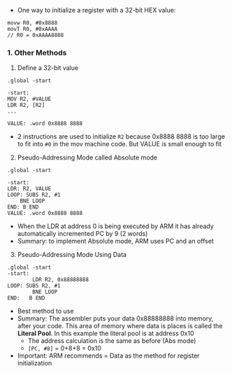 - One way to initialize a register with a 32-bit HEX value:
```arm-asm
movw R0, #0x8888
movT R0, #0xAAAA
// R0 = 0xAAAA8888
```
### 1. Other Methods
1. Define a 32-bit value
```arm-asm
.global -start

-start:
MOV R2, #VALUE
LDR R2, [R2]
...

VALUE: .word 0x8888 8888
```
- 2 instructions are used to initialize `R2` because 0x8888 8888 is too large to fit into `#0` in the mov machine code. But VALUE is small enough to fit

2. Pseudo-Addressing Mode called Absolute mode
```arm-asm
.global -start

-start:
LDR: R2, VALUE
LOOP: SUBS R2, #1
	BNE LOOP
END: B END
VALUE: .word 0x8888 8888
```
- When the LDR at address 0 is being executed by ARM it has already automatically incremented PC by 9 (2 words)
- Summary: to implement Absolute mode, ARM uses PC and an offset

3. Pseudo-Addressing Mode Using Data
```arm-asm
.global -start
-start:
		LDR R2, 0x88888888
LOOP: SUBS R2, #1
		BNE LOOP
END:   B END
```
- Best method to use
- Summary: The assembler puts your data 0x88888888 into memory, after your code. This area of memory where data is places is called the **Literal Pool**. In this example the literal pool is at address 0x10
	- The address calculation is the same as before (Abs mode)
	- `[PC, #8]` = 0+8+8 = 0x10
- Important: ARM recommends = Data as the method for register initialization